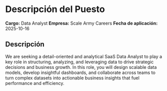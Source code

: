 # Descripción del Puesto

**Cargo:** Data Analyst
**Empresa:** Scale Army Careers
**Fecha de aplicación:** 2025-10-16

## Descripción

We are seeking a detail-oriented and analytical SaaS Data Analyst to play a key role in structuring, analyzing, and leveraging data to drive strategic decisions and business growth. 
In this role, you will design scalable data models, develop insightful dashboards, and collaborate across teams to turn complex datasets into actionable business insights that fuel performance and efficiency.

